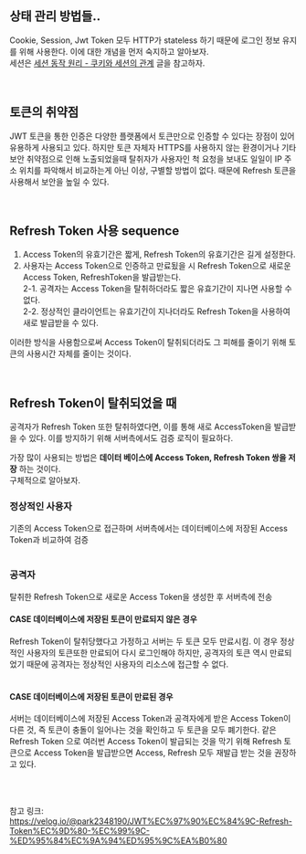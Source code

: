## 상태 관리 방법들..

Cookie, Session, Jwt Token 모두 HTTP가 stateless 하기 때문에 로그인 정보 유지를 위해 사용한다. 
이에 대한 개념을 먼저 숙지하고 알아보자.   
세션은 [세션 동작 원리 - 쿠키와 세션의 관계](https://thecodinglog.github.io/web/2020/08/11/what-is-session.html) 글을 참고하자. 

</br>

## 토큰의 취약점

JWT 토큰을 통한 인증은 다양한 플랫폼에서 토큰만으로 인증할 수 있다는 장점이 있어 유용하게 사용되고 있다. 하지만 토큰 자체자 HTTPS를 사용하지 않는 환경이거나 기타 보안 취약점으로 인해 노출되었을때 탈취자가 사용자인 척 요청을 보내도 일일이 IP 주소 위치를 파악해서 비교하는게 아닌 이상, 구별할 방법이 없다. 때문에 Refresh 토큰을 사용해서 보안을 높일 수 있다. 

</br>

## Refresh Token 사용 sequence

1. Access Token의 유효기간은 짧게, Refresh Token의 유효기간은 길게 설정한다.
2. 사용자는 Access Token으로 인증하고 만료됬을 시 Refresh Token으로 새로운 Access Token, RefreshToken을 발급받는다.   
2-1. 공격자는 Access Token을 탈취하더라도 짧은 유효기간이 지나면 사용할 수 없다.    
2-2. 정상적인 클라이언트는 유효기간이 지나더라도 Refresh Token을 사용하여 새로 발급받을 수 있다.    

이러한 방식을 사용함으로써 Access Token이 탈취되더라도 그 피해를 줄이기 위해 토큰의 사용시간 자체를 줄이는 것이다. 

</br>

## Refresh Token이 탈취되었을 때

공격자가 Refresh Token 또한 탈취하였다면, 이를 통해 새로 AccessToken을 발급받을 수 있다. 이를 방지하기 위해 서버측에서도 검증 로직이 필요하다. 
    
가장 많이 사용되는 방법은 **데이터 베이스에 Access Token, Refresh Token 쌍을 저장** 하는 것이다.    
구체적으로 알아보자. 
</br>
### 정상적인 사용자    
기존의 Access Token으로 접근하며 서버측에서는 데이터베이스에 저장된 Access Token과 비교하여 검증   
</br>

### 공격자 
탈취한 Refresh Token으로 새로운 Access Token을 생성한 후 서버측에 전송   

#### CASE 데이터베이스에 저장된 토큰이 만료되지 않은 경우

Refresh Token이 탈취당했다고 가정하고 서버는 두 토큰 모두 만료시킴. 이 경우 정상적인 사용자의 토큰또한 만료되어 다시 로그인해야 하지만, 공격자의 토큰 역시 만료되었기 때문에 공격자는 정상적인 사용자의 리소스에 접근할 수 없다.    
</br>

#### CASE 데이터베이스에 저장된 토큰이 만료된 경우

서버는 데이터베이스에 저장된 Access Token과 공격자에게 받은 Access Token이 다른 것, 즉 토큰이 충돌이 일어나는 것을 확인하고 두 토큰을 모두 폐기한다. 같은 Refresh Token 으로 여러번 Access Token이 발급되는 것을 막기 위해 Refresh 토큰으로 Access Token을 발급받으면 Access, Refresh 모두 재발급 받는 것을 권장하고 있다.  
</br>


</br>

참고 링크:   
https://velog.io/@park2348190/JWT%EC%97%90%EC%84%9C-Refresh-Token%EC%9D%80-%EC%99%9C-%ED%95%84%EC%9A%94%ED%95%9C%EA%B0%80   
